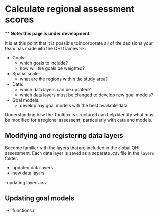 # Calculate regional assessment scores

\*\* **Note: this page is under development**

It is at this point that it is possible to incorporate all of the decisions your team has made into the OHI framework:

* Goals:
    + which goals to include? 
    + how will the goals be weighted?
* Spatial scale:
    + what are the regions within the study area?
* Data:  
    + which data layers can be updated?
    + which data layers must be changed to develop new goal models?
* Goal models:
    + develop any goal models with the best available data
    
Understanding how the Toolbox is structured can help identify what must be modified for a regional assessemt, particularly with data and models.      

## Modifying and registering data layers
Become familiar with the layers that are included in the global OHI assessment. Each data layer is saved as a separate *.csv* file in the `layers` folder. 
  
- updated data layers
- new data layers

-updating layers.csv

## Updating goal models
- functions.r

